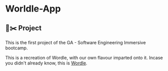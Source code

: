 # Worldle-App

## 🍪✂️ Project

This is the first project of the GA - Software Engineering Immersive bootcamp.

This is a recreation of Wordle, with our own flavour imparted onto it. Incase you didn't already know, this is [Wordle](https://www.nytimes.com/games/wordle/index.html).
